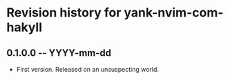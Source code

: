 # Revision history for yank-nvim-com-hakyll

## 0.1.0.0 -- YYYY-mm-dd

* First version. Released on an unsuspecting world.
